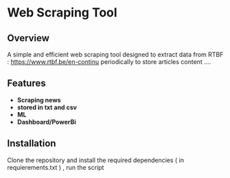 # Web Scraping Tool

## Overview

A simple and efficient web scraping tool designed to extract data from RTBF : https://www.rtbf.be/en-continu 
periodically to store articles content 
....

## Features

- **Scraping news**
- **stored in txt and csv**
- **ML**
- **Dashboard/PowerBi**

## Installation

Clone the repository and install the required dependencies ( in requierements.txt ) , run the script
